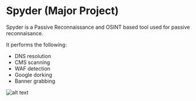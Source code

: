 # Spyder (Major Project)

Spyder is a Passive Reconnaissance and OSINT based tool used for passive reconnaisance.

It performs the following:
- DNS resolution
- CMS scanning
- WAF detection
- Google dorking
- Banner grabbing

![alt text](https://github.com/[Murali1999/Spyder-Major-Project/blob/master/spyder.png?raw=true)
